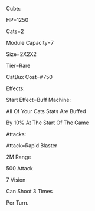 Cube:

HP=1250

Cats=2

Module Capacity=7

Size=2X2X2

Tier=Rare

CatBux Cost=#750

Effects:

Start Effect=Buff Machine:

All Of Your Cats Stats Are Buffed

By 10% At The Start Of The Game

Attacks:

Attack=Rapid Blaster

2M Range

500 Attack

7 Vision

Can Shoot 3 Times 

Per Turn.

